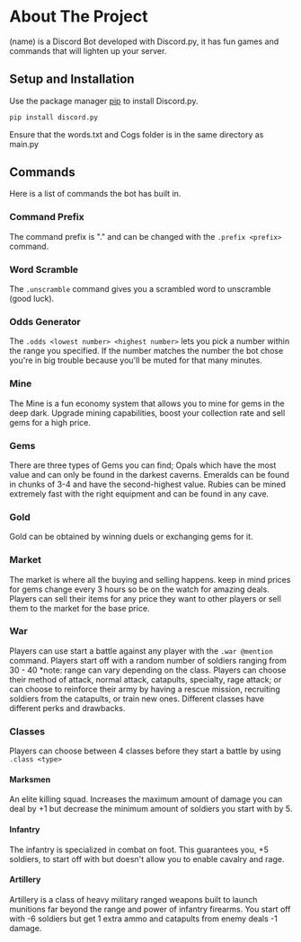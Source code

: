 # About The Project
(name) is a Discord Bot developed with Discord.py, it has fun games and commands that will lighten up your server.

## Setup and Installation

Use the package manager [pip](https://pip.pypa.io/en/stable/) to install Discord.py.

```bash
pip install discord.py
```
Ensure that the words.txt and Cogs folder is in the same directory as main.py

## Commands
Here is a list of commands the bot has built in.

### Command Prefix
The command prefix is "." and can be changed with the `.prefix <prefix>` command.

### Word Scramble
The `.unscramble` command gives you a scrambled word to unscramble (good luck).

### Odds Generator
The `.odds <lowest number> <highest number>` lets you pick a number within the range you specified. If the number matches the number the bot chose you're in big trouble because you'll be muted for that many minutes.

### Mine
The Mine is a fun economy system that allows you to mine for gems in the deep dark. Upgrade mining capabilities, boost your collection rate and sell gems for a high price. 

### Gems
There are three types of Gems you can find; Opals which have the most value and can only be found in the darkest caverns. Emeralds can be found in chunks of 3-4 and have the second-highest value. Rubies can be mined extremely fast with the right equipment and can be found in any cave. 

### Gold
Gold can be obtained by winning duels or exchanging gems for it.

### Market
The market is where all the buying and selling happens. keep in mind prices for gems change every 3 hours so be on the watch for amazing deals. Players can sell their items for any price they want to other players or sell them to the market for the base price.

### War
Players can use start a battle against any player with the `.war @mention` command. Players start off with a random number of soldiers ranging from 30 - 40 *note: range can vary depending on the class. Players can choose their method of attack, normal attack, catapults, specialty, rage attack; or can choose to reinforce their army by having a rescue mission, recruiting soldiers from the catapults, or train new ones. Different classes have different perks and drawbacks. 

### Classes
Players can choose between 4 classes before they start a battle by using `.class <type>`

#### Marksmen
An elite killing squad. Increases the maximum amount of damage you can deal by +1 but decrease the minimum amount of soldiers you start with by 5.

#### Infantry
The infantry is specialized in combat on foot. This guarantees you, +5 soldiers, to start off with but doesn't allow you to enable cavalry and rage.

#### Artillery
Artillery is a class of heavy military ranged weapons built to launch munitions far beyond the range and power of infantry firearms. You start off with -6 soldiers but get 1 extra ammo and catapults from enemy deals -1 damage.
